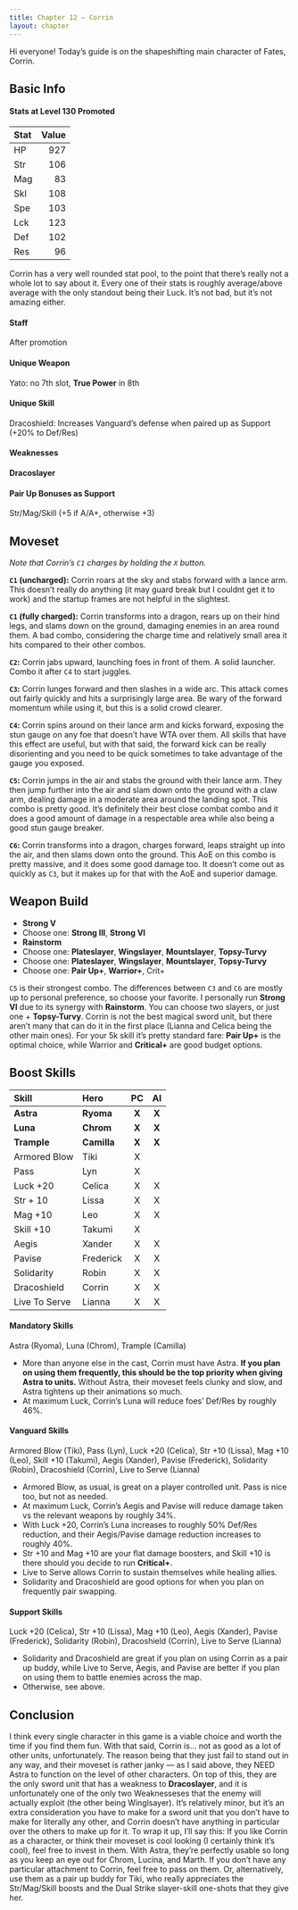 ```yaml
---
title: Chapter 12 — Corrin
layout: chapter
---
```


Hi everyone! Today’s guide is on the shapeshifting main character of Fates, Corrin.

## Basic Info

#### Stats at Level 130 Promoted

| Stat | Value |
| :--- | ----: |
| HP   |   927 |
| Str  |   106 |
| Mag  |    83 |
| Skl  |   108 |
| Spe  |   103 |
| Lck  |   123 |
| Def  |   102 |
| Res  |    96 |

Corrin has a very well rounded stat pool, to the point that there’s really not a whole lot to say about it. Every one of their stats is roughly average/above average with the only standout being their Luck. It’s not bad, but it’s not amazing either.

#### Staff

After promotion

#### Unique Weapon

Yato: no 7th slot, **True Power** in 8th

#### Unique Skill

Dracoshield: Increases Vanguard’s defense when paired up as Support (+20% to Def/Res)

#### Weaknesses

**Dracoslayer**

#### Pair Up Bonuses as Support

Str/Mag/Skill (+5 if A/A+, otherwise +3)

## Moveset

_Note that Corrin’s `C1` charges by holding the `X` button._

**`C1` (uncharged):** Corrin roars at the sky and stabs forward with a lance arm. This doesn’t really do anything (it may guard break but I couldnt get it to work) and the startup frames are not helpful in the slightest.

**`C1` (fully charged):** Corrin transforms into a dragon, rears up on their hind legs, and slams down on the ground, damaging enemies in an area round them. A bad combo, considering the charge time and relatively small area it hits compared to their other combos.

**`C2`:** Corrin jabs upward, launching foes in front of them. A solid launcher. Combo it after `C4` to start juggles.

**`C3`:** Corrin lunges forward and then slashes in a wide arc. This attack comes out fairly quickly and hits a surprisingly large area. Be wary of the forward momentum while using it, but this is a solid crowd clearer.

**`C4`:** Corrin spins around on their lance arm and kicks forward, exposing the stun gauge on any foe that doesn’t have WTA over them. All skills that have this effect are useful, but with that said, the forward kick can be really disorienting and you need to be quick sometimes to take advantage of the gauge you exposed.

**`C5`:** Corrin jumps in the air and stabs the ground with their lance arm. They then jump further into the air and slam down onto the ground with a claw arm, dealing damage in a moderate area around the landing spot. This combo is pretty good. It’s definitely their best close combat combo and it does a good amount of damage in a respectable area while also being a good stun gauge breaker.

**`C6`:** Corrin transforms into a dragon, charges forward, leaps straight up into the air, and then slams down onto the ground. This AoE on this combo is pretty massive, and it does some good damage too. It doesn’t come out as quickly as `C3`, but it makes up for that with the AoE and superior damage.

## Weapon Build

- **Strong V**
- Choose one: **Strong III**, **Strong VI**
- **Rainstorm**
- Choose one: **Plateslayer**, **Wingslayer**, **Mountslayer**, **Topsy-Turvy**
- Choose one: **Plateslayer**, **Wingslayer**, **Mountslayer**, **Topsy-Turvy**
- Choose one: **Pair Up+**, **Warrior+**, Crit+

`C5` is their strongest combo. The differences between `C3` and `C6` are mostly up to personal preference, so choose your favorite. I personally run **Strong VI** due to its synergy with **Rainstorm**. You can choose two slayers, or just one + **Topsy-Turvy**. Corrin is not the best magical sword unit, but there aren’t many that can do it in the first place (Lianna and Celica being the other main ones). For your 5k skill it’s pretty standard fare: **Pair Up+** is the optimal choice, while Warrior and **Critical+** are good budget options.

## Boost Skills

| Skill          | Hero        |  PC   |  AI   |
| :------------- | :---------- | :---: | :---: |
| **Astra**      | **Ryoma**   | **X** | **X** |
| **Luna**       | **Chrom**   | **X** | **X** |
| **Trample**    | **Camilla** | **X** | **X** |
| Armored Blow   | Tiki        |   X   |       |
| Pass           | Lyn         |   X   |       |
| Luck +20       | Celica      |   X   |   X   |
| Str + 10       | Lissa       |   X   |   X   |
| Mag +10        | Leo         |   X   |   X   |
| Skill +10      | Takumi      |   X   |       |
| Aegis          | Xander      |   X   |   X   |
| Pavise         | Frederick   |   X   |   X   |
| Solidarity     | Robin       |   X   |   X   |
| Dracoshield    | Corrin      |   X   |   X   |
| Live To Serve  | Lianna      |   X   |   X   |

#### Mandatory Skills

Astra (Ryoma), Luna (Chrom), Trample (Camilla)

- More than anyone else in the cast, Corrin must have Astra. **If you plan on using them frequently, this should be the top priority when giving Astra to units.** Without Astra, their moveset feels clunky and slow, and Astra tightens up their animations so much.
- At maximum Luck, Corrin’s Luna will reduce foes’ Def/Res by roughly 46%.

#### Vanguard Skills

Armored Blow (Tiki), Pass (Lyn), Luck +20 (Celica), Str +10 (Lissa), Mag +10 (Leo), Skill +10 (Takumi), Aegis (Xander), Pavise (Frederick), Solidarity (Robin), Dracoshield (Corrin), Live to Serve (Lianna)

- Armored Blow, as usual, is great on a player controlled unit. Pass is nice too, but not as needed.
- At maximum Luck, Corrin’s Aegis and Pavise will reduce damage taken vs the relevant weapons by roughly 34%.
- With Luck +20, Corrin’s Luna increases to roughly 50% Def/Res reduction, and their Aegis/Pavise damage reduction increases to roughly 40%.
- Str +10 and Mag +10 are your flat damage boosters, and Skill +10 is there should you decide to run **Critical+**.
- Live to Serve allows Corrin to sustain themselves while healing allies.
- Solidarity and Dracoshield are good options for when you plan on frequently pair swapping.

#### Support Skills

Luck +20 (Celica), Str +10 (Lissa), Mag +10 (Leo), Aegis (Xander), Pavise (Frederick), Solidarity (Robin), Dracoshield (Corrin), Live to Serve (Lianna)
- Solidarity and Dracoshield are great if you plan on using Corrin as a pair up buddy, while Live to Serve, Aegis, and Pavise are better if you plan on using them to battle enemies across the map.
- Otherwise, see above.

## Conclusion

I think every single character in this game is a viable choice and worth the time if you find them fun. With that said, Corrin is… not as good as a lot of other units, unfortunately. The reason being that they just fail to stand out in any way, and their moveset is rather janky — as I said above, they NEED Astra to function on the level of other characters. On top of this, they are the only sword unit that has a weakness to **Dracoslayer**, and it is unfortunately one of the only two Weaknesseses that the enemy will actually exploit (the other being Winglsayer). It’s relatively minor, but it’s an extra consideration you have to make for a sword unit that you don’t have to make for literally any other, and Corrin doesn’t have anything in particular over the others to make up for it. To wrap it up, I’ll say this: If you like Corrin as a character, or think their moveset is cool looking (I certainly think it’s cool), feel free to invest in them. With Astra, they’re perfectly usable so long as you keep an eye out for Chrom, Lucina, and Marth. If you don’t have any particular attachment to Corrin, feel free to pass on them. Or, alternatively, use them as a pair up buddy for Tiki, who really appreciates the Str/Mag/Skill boosts and the Dual Strike slayer-skill one-shots that they give her.

